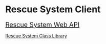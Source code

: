 # Rescue System Client

<a href="https://github.com/blugsam/Rescue-System-Web-API" style="font-size:20px;">Rescue System Web API</a>

[Rescue System Class Library](https://github.com/blugsam/Rescue-System-Class-Library)
